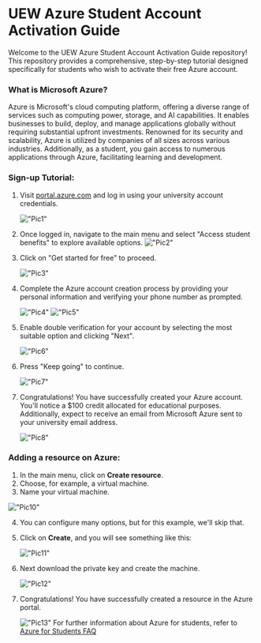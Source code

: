 # UEW Azure Student Account Activation Guide

Welcome to the UEW Azure Student Account Activation Guide repository! This repository provides a comprehensive, step-by-step tutorial designed specifically for students who wish to activate their free Azure account.


### What is Microsoft Azure?

Azure is Microsoft's cloud computing platform, offering a diverse range of services such as computing power, storage, and AI capabilities. It enables businesses to build, deploy, and manage applications globally without requiring substantial upfront investments. Renowned for its security and scalability, Azure is utilized by companies of all sizes across various industries. Additionally, as a student, you gain access to numerous applications through Azure, facilitating learning and development.

### Sign-up Tutorial:

1. Visit [portal.azure.com](https://portal.azure.com) and log in using your university account credentials.
   
   !["Pic1"](https://github.com/Mghd269/uew-azure-how-to/blob/main/azure%20ss/Obraz1.jpg)

2. Once logged in, navigate to the main menu and select "Access student benefits" to explore available options.
   !["Pic2"](https://github.com/Mghd269/uew-azure-how-to/blob/main/azure%20ss/Obraz2.jpg)

3. Click on "Get started for free" to proceed.
   
   !["Pic3"](https://github.com/Mghd269/uew-azure-how-to/blob/main/azure%20ss/Obraz3.jpg)

4. Complete the Azure account creation process by providing your personal information and verifying your phone number as prompted.
   
   !["Pic4"](https://github.com/Mghd269/uew-azure-how-to/blob/main/azure%20ss/Obraz4.jpg)
   !["Pic5"](https://github.com/Mghd269/uew-azure-how-to/blob/main/azure%20ss/Obraz5.jpg)

5. Enable double verification for your account by selecting the most suitable option and clicking "Next".   
   
   !["Pic6"](https://github.com/Mghd269/uew-azure-how-to/blob/main/azure%20ss/Obraz6.jpg)

6. Press "Keep going" to continue.
   
   !["Pic7"](https://github.com/Mghd269/uew-azure-how-to/blob/main/azure%20ss/Obraz7.jpg)

7. Congratulations! You have successfully created your Azure account. You'll notice a $100 credit allocated for educational purposes. Additionally, expect to receive an email from Microsoft Azure sent to your university email address.
   
   !["Pic8"](https://github.com/Mghd269/uew-azure-how-to/blob/main/azure%20ss/Obraz8.jpg)
### Adding a resource on Azure:

1. In the main menu, click on **Create resource**.
2. Choose, for example, a virtual machine.
3. Name your virtual machine.

!["Pic10"](https://github.com/Mghd269/uew-azure-how-to/blob/main/azure%20ss/Obraz10.jpg)

4. You can configure many options, but for this example, we'll skip that.
5. Click on **Create**, and you will see something like this:
   
   !["Pic11"](https://github.com/Mghd269/uew-azure-how-to/blob/main/azure%20ss/Obraz11.jpg)

6. Next download the private key and create the machine.

   !["Pic12"](https://github.com/Mghd269/uew-azure-how-to/blob/main/azure%20ss/Obraz12.jpg)

7. Congratulations! You have successfully created a resource in the Azure portal.

   !["Pic13"](https://github.com/Mghd269/uew-azure-how-to/blob/main/azure%20ss/Obraz13.jpg)
For further information about Azure for students, refer to [Azure for Students FAQ](https://learn.microsoft.com/pl-pl/azure/education-hub/azure-dev-tools-teaching/program-faq#azure-for-students)

